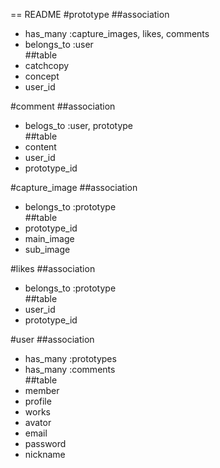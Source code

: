 == README
#prototype
##association
- has_many :capture_images, likes, comments  
- belongs_to :user  
##table
- catchcopy  
- concept  
- user_id  

#comment
##association
- belogs_to :user, prototype  
##table
- content  
- user_id  
- prototype_id  

#capture_image
##association
- belongs_to :prototype  
##table
- prototype_id  
- main_image  
- sub_image  

#likes
##association
- belongs_to :prototype  
##table
- user_id  
- prototype_id

#user
##association
- has_many :prototypes  
- has_many :comments  
##table
- member  
- profile  
- works  
- avator  
- email  
- password  
- nickname  

